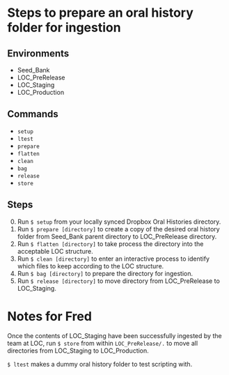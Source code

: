 # Steps to prepare an oral history folder for ingestion

## Environments
- Seed_Bank
- LOC_PreRelease
- LOC_Staging
- LOC_Production

## Commands
- `setup`
- `ltest`
- `prepare`
- `flatten`
- `clean`
- `bag`
- `release`
- `store`

## Steps
0. Run `$ setup` from your locally synced Dropbox Oral Histories directory.
1. Run `$ prepare [directory]` to create a copy of the desired oral history folder from Seed_Bank parent directory to LOC_PreRelease directory.
2. Run `$ flatten [directory]` to take process the directory into the acceptable LOC structure.
3. Run `$ clean [directory]` to enter an interactive process to identify which files to keep according to the LOC structure.
4. Run `$ bag [directory]` to prepare the directory for ingestion.
5. Run `$ release [directory]` to move directory from LOC_PreRelease to LOC_Staging.

# Notes for Fred
Once the contents of LOC_Staging have been successfully ingested by the team at LOC, run `$ store` from within `LOC_PreRelease/.` to move all directories from LOC_Staging to LOC_Production.

`$ ltest` makes a dummy oral history folder to test scripting with.